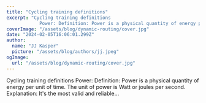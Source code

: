 ```yaml
---
title: "Cycling training definitions"
excerpt: "Cycling training definitions
            Power: Definition: Power is a physical quantity of energy per unit of time. The unit of power is Watt or joules per second. Explanation: It's the most valid an"
coverImage: "/assets/blog/dynamic-routing/cover.jpg"
date: "2024-02-05T16:06:01.299Z"
author:
  name: "JJ Kasper"
  picture: "/assets/blog/authors/jj.jpeg"
ogImage:
  url: "/assets/blog/dynamic-routing/cover.jpg"
---
```


Cycling training definitions
            Power: Definition: Power is a physical quantity of energy per unit of time. The unit of power is Watt or joules per second. Explanation: It's the most valid and reliable...